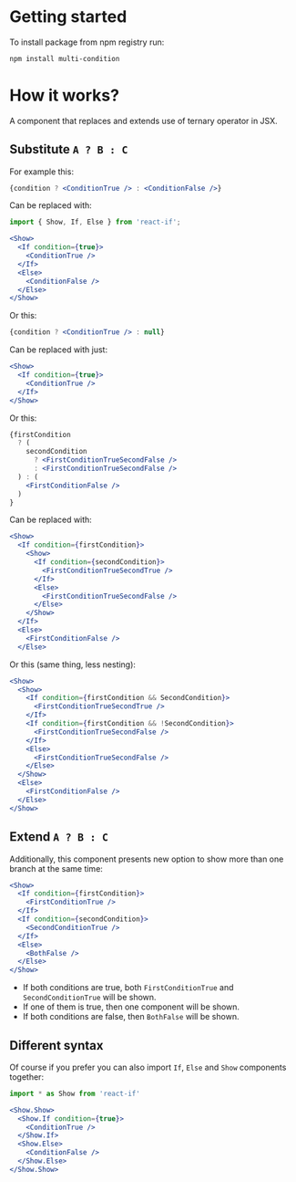 # Getting started
To install package from npm registry run:
```bash
npm install multi-condition
```

# How it works?
A component that replaces and extends use of ternary operator in JSX.

## Substitute `A ? B : C`
For example this:
```jsx
{condition ? <ConditionTrue /> : <ConditionFalse />}
```

Can be replaced with:
```jsx
import { Show, If, Else } from 'react-if';

<Show>
  <If condition={true}>
    <ConditionTrue />
  </If>
  <Else>
    <ConditionFalse />
  </Else>
</Show>
```

Or this:
```jsx
{condition ? <ConditionTrue /> : null}
```

Can be replaced with just:
```jsx
<Show>
  <If condition={true}>
    <ConditionTrue />
  </If>
</Show>
```

Or this:
```jsx
{firstCondition
  ? (
    secondCondition
      ? <FirstConditionTrueSecondFalse />
      : <FirstConditionTrueSecondFalse />
  ) : (
    <FirstConditionFalse />
  )
}
```

Can be replaced with:
```jsx
<Show>
  <If condition={firstCondition}>
    <Show>
      <If condition={secondCondition}>
        <FirstConditionTrueSecondTrue />
      </If>
      <Else>
        <FirstConditionTrueSecondFalse />
      </Else>
    </Show>
  </If>
  <Else>
    <FirstConditionFalse />
  </Else>
```

Or this (same thing, less nesting):
```jsx
<Show>
  <Show>
    <If condition={firstCondition && SecondCondition}>
      <FirstConditionTrueSecondTrue />
    </If>
    <If condition={firstCondition && !SecondCondition}>
      <FirstConditionTrueSecondFalse />
    </If>
    <Else>
      <FirstConditionTrueSecondFalse />
    </Else>
  </Show>
  <Else>
    <FirstConditionFalse />
  </Else>
</Show>
```

## Extend `A ? B : C`
Additionally, this component presents new option to show more than one branch at the same time:
```jsx
<Show>
  <If condition={firstCondition}>
    <FirstConditionTrue />
  </If>
  <If condition={secondCondition}>
    <SecondConditionTrue />
  </If>
  <Else>
    <BothFalse />
  </Else>
</Show>
```

- If both conditions are true, both `FirstConditionTrue` and `SecondConditionTrue` will be shown.
- If one of them is true, then one component will be shown.
- If both conditions are false, then `BothFalse` will be shown.

## Different syntax

Of course if you prefer you can also import `If`, `Else` and `Show` components together:
```jsx
import * as Show from 'react-if'

<Show.Show>
  <Show.If condition={true}>
    <ConditionTrue />
  </Show.If>
  <Show.Else>
    <ConditionFalse />
  </Show.Else>
</Show.Show>
```

